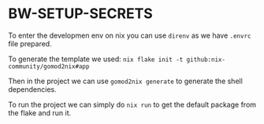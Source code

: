 # BW-SETUP-SECRETS

To enter the developmen env on nix you can use `direnv` as we have `.envrc` file prepared.

To generate the template we used: `nix flake init -t github:nix-community/gomod2nix#app`

Then in the project we can use `gomod2nix generate` to generate the shell dependencies.

To run the project we can simply do `nix run` to get the default package from the flake and run it.
